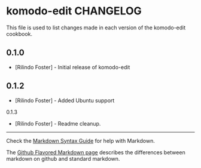 komodo-edit CHANGELOG
=====================

This file is used to list changes made in each version of the komodo-edit cookbook.

0.1.0
-----
- [Rilindo Foster] - Initial release of komodo-edit

0.1.2
-----
- [Rilindo Foster] - Added Ubuntu support

0.1.3
- [Rilindo Foster] - Readme cleanup.
- - -
Check the [Markdown Syntax Guide](http://daringfireball.net/projects/markdown/syntax) for help with Markdown.

The [Github Flavored Markdown page](http://github.github.com/github-flavored-markdown/) describes the differences between markdown on github and standard markdown.
